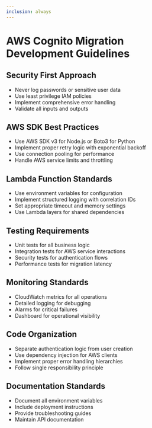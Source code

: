 ```yaml
---
inclusion: always
---
```


# AWS Cognito Migration Development Guidelines

## Security First Approach
- Never log passwords or sensitive user data
- Use least privilege IAM policies
- Implement comprehensive error handling
- Validate all inputs and outputs

## AWS SDK Best Practices
- Use AWS SDK v3 for Node.js or Boto3 for Python
- Implement proper retry logic with exponential backoff
- Use connection pooling for performance
- Handle AWS service limits and throttling

## Lambda Function Standards
- Use environment variables for configuration
- Implement structured logging with correlation IDs
- Set appropriate timeout and memory settings
- Use Lambda layers for shared dependencies

## Testing Requirements
- Unit tests for all business logic
- Integration tests for AWS service interactions
- Security tests for authentication flows
- Performance tests for migration latency

## Monitoring Standards
- CloudWatch metrics for all operations
- Detailed logging for debugging
- Alarms for critical failures
- Dashboard for operational visibility

## Code Organization
- Separate authentication logic from user creation
- Use dependency injection for AWS clients
- Implement proper error handling hierarchies
- Follow single responsibility principle

## Documentation Standards
- Document all environment variables
- Include deployment instructions
- Provide troubleshooting guides
- Maintain API documentation